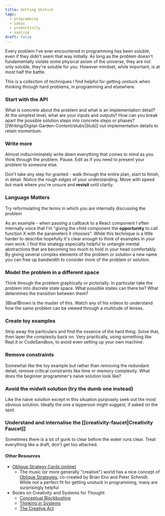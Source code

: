 ```yaml
---
title: Getting Unstuck
tags:
  - programming
  - ideas
  - productivity
  - sapling
draft: false
---
```

Every problem I've ever encountered in programming has been soluble, even if they didn't seem that way initially. As long as the problem doesn't fundamentally violate some physical axiom of the universe, they are not only soluble, they're soluble for you. However mindset, while important, is at most half the battle.

This is a collection of techniques I find helpful for getting unstuck when thinking through hard problems, in programming and elsewhere. 

### Start with the API
What is concrete about the problem and what is an implementation detail? At the simplest level, what are your inputs and outputs? How can you break apart the possible solution steps into concrete steps or phases? [[Writing/Digital-Garden-Content/stubs|Stub]] out implementation details to retain momentum.
### Write more
Almost indiscriminately write down everything that comes to mind as you think through the problem. Pause. Edit as if you need to present your problem to someone else.

Don't take any step for granted - walk through the entire plan, start to finish, in detail. Notice the rough edges of your understanding. Move with speed but mark where you're unsure and **revisit** until clarity.
### Language Matters
Try reformulating the terms in which you are internally discussing the problem

As an example - when passing a callback to a React component I often internally voice that I'm "giving the child component the **opportunity** to call function X with the parameters it chooses". While this technique is a little harder to describe hopefully it's clear *enough* to think of examples in your own work. I find this strategy especially helpful to untangle mental abstractions that are becoming too much to hold in your head comfortably. By giving several complex elements of the problem or solution a new name you can free up bandwidth to consider more of the problem or solution.

### Model the problem in a different space 
Think through the problem graphically or pictorially. In particular take the problem into discrete state space. What possible states can there be? What determines the transition between them?

3Blue1Brown is the master of this. Watch any of his videos to understand how the same problem can be viewed through a multitude of lenses.

### Create toy examples
Strip away the particulars and find the essence of the hard thing. Solve that, then layer the complexity back on. Very practically, using something like Repl.it or CodeSandbox, to avoid even setting up your own machine.

### Remove constraints
Somewhat like the toy example but rather than removing the redundant detail, remove critical constraints like time or memory complexity. What does the beginner programmer's naive solution look like?

### Avoid the midwit solution (try the dumb one instead)
Like the naive solution except in this situation purposely seek out the most obvious solution. Ideally the one a layperson might suggest, if asked on the spot.

### Understand and internalise the [[creativity-faucet|Creativity Faucet]]
Sometimes there is a lot of gunk to clear before the water runs clear. Treat everything like a draft, don't get too attached.

#### Other Resources

- [Oblique Strategy Cards (online)](http://stoney.sb.org/eno/oblique.html)
	- The music (or more generally "creative") world has a nice concept of [Oblique Strategies](https://en.wikipedia.org/wiki/Oblique_Strategies), co-created by Brian Eno and Peter Schmidt. While not a perfect fit for getting unstuck in programming, many are surprisingly helpful 
- Books on Creativity and Systems for Thought
	- [Conceptual Blockbusting](https://www.amazon.co.uk/Conceptual-Blockbusting-Fifth-Guide-Better/dp/1541674049/ref=asc_df_1541674049/?tag=googshopuk-21&linkCode=df0&hvadid=375385640104&hvpos=&hvnetw=g&hvrand=15573525032855380342&hvpone=&hvptwo=&hvqmt=&hvdev=c&hvdvcmdl=&hvlocint=&hvlocphy=9044962&hvtargid=pla-814280789489&psc=1&mcid=f4d0d05d7f873b439e3305c50deec3fe&th=1&psc=1&tag=&adgrpid=76471991906&hvpone=&hvptwo=&hvadid=375385640104&hvpos=&hvnetw=g&hvrand=15573525032855380342&hvqmt=&hvdev=c&hvdvcmdl=&hvlocint=&hvlocphy=9044962&hvtargid=pla-814280789489)
	- [Thinking in Systems](https://www.amazon.co.uk/Thinking-Systems-Primer-Donella-Meadows/dp/1603580557/ref=sr_1_1?crid=1FHPQTTZMZQVI&keywords=thinking+in+systems&qid=1701213142&s=books&sprefix=thinking+in+systems,stripbooks,75&sr=1-1)
	- [The Creative Act](https://www.amazon.co.uk/Creative-Act-Way-Being/dp/1838858636/ref=sr_1_1?crid=2SWV0P0MTFPQG&keywords=the+creative+act&qid=1701213166&s=books&sprefix=the+creative+act,stripbooks,86&sr=1-1)

